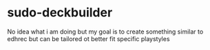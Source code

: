 # sudo-deckbuilder
 No idea what i am doing but my goal is to create something similar to edhrec but can be tailored ot better fit specific playstyles
